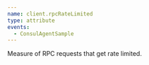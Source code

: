 ```yaml
---
name: client.rpcRateLimited
type: attribute
events:
  - ConsulAgentSample
---
```


Measure of RPC requests that get rate limited.